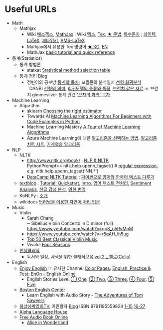 # Useful URLs
* Math
  + Mathjax
    - Wiki [매스잭스](https://ko.wikipedia.org/wiki/매스잭스), [MathJax](https://en.wikipedia.org/wiki/MathJax) ; Wiki [텍스](https://ko.wikipedia.org/wiki/TeX), [Tex](https://en.wikipedia.org/wiki/TeX), [★ 문법](https://ko.wikipedia.org/wiki/위키백과:TeX_문법), [특수문자](https://zetawiki.com/wiki/TeX_특수문자) ; [레이텍](https://ko.wikipedia.org/wiki/LaTeX), [LaTeX](https://en.wikipedia.org/wiki/LaTeX), [제타위키](https://zetawiki.com/wiki/LaTeX), [AMS-LaTeX](https://en.wikipedia.org/wiki/AMS-LaTeX)
    - Mathjax에서 유용한 Tex 명령어 [★ KO](https://www.onemathematicalcat.org/MathJaxDocumentation/MathJaxKorean/TeXSyntax_ko.html), [EN](https://www.onemathematicalcat.org/MathJaxDocumentation/TeXSyntax.htm)
    - MathJax [basic tutorial and quick reference](https://math.meta.stackexchange.com/questions/5020/mathjax-basic-tutorial-and-quick-reference)
* 통계(Statistics)
  + 통계 방법론
    - statkat [Statistical method selection table](http://www.statkat.com/stattest_overview.php)
  + 통계 정리 Blog
    - 정빈이의 공부방 [통계학 목차](https://nate9389.tistory.com/1641?category=1044821); 꼬낄콘의 분석일지 [선형 회귀분석](https://kkokkilkon.tistory.com/77?category=640119)<Br> &nbsp; DANBI [선형의 의미](https://brunch.co.kr/@gimmesilver/18), [회귀모델의 종류와 특징](https://danbi-ncsoft.github.io/study/2018/05/04/study-regression_model_summary.html), [브런치 같은 자료](https://brunch.co.kr/@gimmesilver/38) ☞ 브런치 gimmesilver 통계 관련 ['오차의 과학' 목차](https://brunch.co.kr/magazine/error-science)
* Machine Learning
  + Algorithm
    - sklearn [Choosing the right estimator](https://scikit-learn.org/stable/tutorial/machine_learning_map/index.html)
    - Towards AI [Machine Learning Algorithms For Beginners with Code Examples in Python](https://medium.com/towards-artificial-intelligence/machine-learning-algorithms-for-beginners-with-python-code-examples-ml-19c6afd60daa?source=friends_link&sk=f9b9a1d94deb3830ffad1638530e076e)
    - Machine Learning Mastery [A Tour of Machine Learning Algorithms](https://machinelearningmastery.com/a-tour-of-machine-learning-algorithms/)
    - Azure Machine Learning에 대한 [알고리즘을 선택하는 방법](https://docs.microsoft.com/ko-kr/azure/machine-learning/how-to-select-algorithms), [알고리즘 치트 시트](https://docs.microsoft.com/ko-kr/azure/machine-learning/algorithm-cheat-sheet), [기계학습 알고리즘](https://docs.microsoft.com/ko-kr/azure/machine-learning/algorithm-module-reference/boosted-decision-tree-regression)
* NLP
  + NLTK
    - http://www.nltk.org/book/ ; [NLP & NLTK](https://cheatography.com/murenei/cheat-sheets/natural-language-processing-with-python-and-nltk/)  
      PythonPrompt>> nltk.help.upenn_tagset()  # [regular expression](http://www.nltk.org/book/ch05.html), e.g. nltk.help.upenn_tagset('NN.*')
    - [DataCamp NLTK Tutorial](https://www.datacamp.com/community/tutorials/text-analytics-beginners-nltk) ; [파이썬으로 영어와 한국어 텍스트 다루기](https://www.lucypark.kr/courses/2015-dm/text-mining.html)
  + [textblob](https://textblob.readthedocs.io/en/dev/) : [Tutorial: Quickstart](https://textblob.readthedocs.io/en/dev/quickstart.html), [Intro](https://towardsdatascience.com/having-fun-with-textblob-7e9eed783d3f), [영어 텍스트 전처리](https://data-newbie.tistory.com/206), [Sentiment Analysis](https://www.datasciencelearner.com/sentiment-analysis-python-library-textblob/), [한글 감성 분석](https://anpigon.github.io/blog/kr/@anpigon/4/), [영한 번역](https://m.blog.naver.com/haegol/221650647219)
  + KoNLPy : [소개](https://pinkwink.kr/1025)
  + wikidocs [딥러닝을 이용한 자연어 처리 입문](https://wikidocs.net/book/2155)
* Music
  + Violin
    - Sarah Chang  
      ─ Sibelius Violin Concerto in D minor (full) https://www.youtube.com/watch?v=gpS_u5RvMpM
    - https://www.youtube.com/watch?v=r5qAH_lh5ug
    - [Top 50 Best Classical Violin Music](https://www.youtube.com/watch?v=L5skSFHVJHk)
    - Vivaldi [Four Seasons](https://www.youtube.com/watch?v=YnDLlajMxyo)
  + [인생클래식](https://www.youtube.com/channel/UCRa7am7t9YjPZocUgqee_VA)
    - 독서와 일상, 사색을 위한 클래식모음 [vol.2 _ 첼로(Cello)](https://www.youtube.com/watch?v=5gYzXXL6jU8)
* English
  + [Enjoy English](https://www.youtube.com/c/EnjoyEnglish/featured) ☞ 유사한 Channel [Color Pages](https://www.youtube.com/c/ColourPages/featured); [English: Practice & Test](https://www.youtube.com/channel/UCgBfckiwjde0_C-ORnfL64g/featured); [EnOn - English Online](https://www.youtube.com/c/EnOnEnglishOnline/featured)
    - English Stories Level [① One](https://www.youtube.com/watch?v=dP6DFHkxKZQ&list=PLFDqDNysGedMqJOfmCvgVZ76hklchiiEs), [② Two](https://www.youtube.com/watch?v=bNKsoohpXK0&list=PLFDqDNysGedM7FxQMzHl0zVLWPEnuaI8u), [③ Three](https://www.youtube.com/watch?v=zlzowXlSW50&list=PLFDqDNysGedOEjONvzZfTW5gHjXYPZGEg), [④ Four](https://www.youtube.com/watch?v=wmREilELznU&list=PLFDqDNysGedN9PvqCdqfxqY0g4QhhVb3B), [⑤ Five](https://www.youtube.com/watch?v=6fNvGVY_pzs&list=PLFDqDNysGedO_bvxWA9AvWcNVKVs7Aezk)
  + [Boston English Center](https://www.youtube.com/channel/UCVhogXveUAH4vgTp3H5Q1HA)
    - Learn English with Audio Story - [The Adventures of Tom Sawyers](https://www.youtube.com/watch?v=d4PDohlr0Jw)
  + [봄날에박영희TV](https://www.youtube.com/channel/UCGkXSDnKo7IbXBTugehWOGQ), 어린왕자 [Blog](http://blog.naver.com/pobilli/220628896976) ISBN 9791195559824 [1-15](https://www.youtube.com/watch?v=UdFd60akfx4) [16-27](https://www.youtube.com/watch?v=G_cq7qv0I-g)
  + [Aloha Language House](https://www.youtube.com/channel/UCxVPJMGShV04KTy_Fr3WMig)
  + [Free Audio Book Online](https://www.youtube.com/user/AudioBook2015/featured)
    - [Alice in Wonderland](https://www.youtube.com/watch?v=yxGohe2Fzsg)

